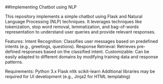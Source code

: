 ##Implementing Chatbot using NLP

This repository implements a simple chatbot using Flask and Natural Language Processing (NLP) techniques. It leverages techniques like tokenization, stop word removal, lemmatization, and bag-of-words representation to understand user queries and provide relevant responses.

Features:
Intent Recognition: Classifies user messages based on predefined intents (e.g., greetings, questions).
Response Retrieval: Retrieves pre-defined responses based on the classified intent.
Customizable: Can be easily adapted to different domains by modifying training data and response patterns.

Requirements:
Python 3.x
Flask
nltk
scikit-learn
Additional libraries may be required for UI development (e.g., Jinja2 for HTML templating)
